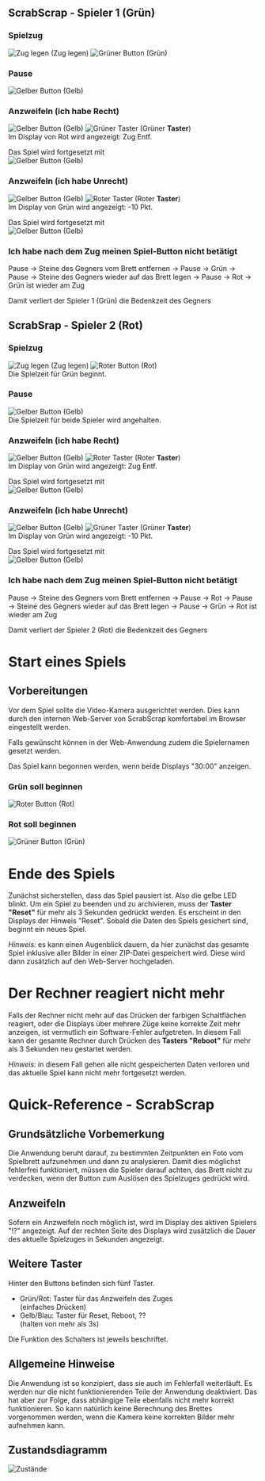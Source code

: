 ## ScrabScrap - Spieler 1 (Grün)

### Spielzug

![Zug legen](images/tiles-remove.png) (Zug legen)
![Grüner Button](images/press-green.png) (Grün)

### Pause

![Gelber Button](images/press-yellow.png) (Gelb)

### Anzweifeln (ich habe Recht)

![Gelber Button](images/press-yellow.png) (Gelb) ![Grüner Taster](images/press-green-switch.png) (Grüner **Taster**)  
Im Display von Rot wird angezeigt: Zug Entf.  

Das Spiel wird fortgesetzt mit  
![Gelber Button](images/press-yellow.png) (Gelb)

### Anzweifeln (ich habe Unrecht)

![Gelber Button](images/press-yellow.png) (Gelb) ![Roter Taster](images/press-red-switch.png) (Roter **Taster**)  
Im Display von Grün wird angezeigt: -10 Pkt.  

Das Spiel wird fortgesetzt mit  
![Gelber Button](images/press-yellow.png) (Gelb)

### Ich habe nach dem Zug meinen Spiel-Button nicht betätigt

Pause -> Steine des Gegners vom Brett entfernen -> Pause -> Grün -> Pause -> Steine des Gegners wieder auf das Brett legen -> Pause -> Rot -> Grün ist wieder am Zug

Damit verliert der Spieler 1 (Grün) die Bedenkzeit des Gegners

<div style="display:none;page-break-after: always;">\pagebreak</div>

## ScrabSrap - Spieler 2 (Rot)

### Spielzug

![Zug legen](images/tiles-remove.png) (Zug legen) ![Roter Button](images/press-red.png) (Rot)  
Die Spielzeit für Grün beginnt.

### Pause

![Gelber Button](images/press-yellow.png) (Gelb)  
Die Spielzeit für beide Spieler wird angehalten.

### Anzweifeln (ich habe Recht)

![Gelber Button](images/press-yellow.png) (Gelb) ![Roter Taster](images/press-red-switch.png) (Roter **Taster**)  
Im Display von Grün wird angezeigt: Zug Entf.  

Das Spiel wird fortgesetzt mit  
![Gelber Button](images/press-yellow.png) (Gelb)

### Anzweifeln (ich habe Unrecht)

![Gelber Button](images/press-yellow.png) (Gelb) ![Grüner Taster](images/press-green-switch.png) (Grüner **Taster**)  
Im Display von Grün wird angezeigt: -10 Pkt.  

Das Spiel wird fortgesetzt mit  
![Gelber Button](images/press-yellow.png) (Gelb)

### Ich habe nach dem Zug meinen Spiel-Button nicht betätigt

Pause -> Steine des Gegners vom Brett entfernen -> Pause -> Rot -> Pause -> Steine des Gegners wieder auf das Brett legen -> Pause -> Grün -> Rot ist wieder am Zug

Damit verliert der Spieler 2 (Rot) die Bedenkzeit des Gegners

<div style="display:none;page-break-after: always;">\pagebreak</div>

# Start eines Spiels

## Vorbereitungen

Vor dem Spiel sollte die Video-Kamera ausgerichtet werden. Dies kann
durch den internen Web-Server von ScrabScrap komfortabel im Browser
eingestellt werden.

Falls gewünscht können in der Web-Anwendung zudem die Spielernamen
gesetzt werden.

Das Spiel kann begonnen werden, wenn beide Displays "30:00" anzeigen.

### Grün soll beginnen

![Roter Button](images/press-red.png) (Rot)

### Rot soll beginnen

![Grüner Button](images/press-green.png) (Grün)

# Ende des Spiels

Zunächst sicherstellen, dass das Spiel pausiert ist. Also die gelbe LED blinkt.
Um ein Spiel zu beenden und zu archivieren, muss der **Taster "Reset"** für mehr als 3 Sekunden gedrückt werden. Es erscheint
in den Displays der Hinweis "Reset". Sobald die Daten des Spiels
gesichert sind, beginnt ein neues Spiel.

_Hinweis:_ es kann einen Augenblick dauern, da hier zunächst das gesamte Spiel
inklusive aller Bilder in einer ZIP-Datei gespeichert wird. Diese wird dann
zusätzlich auf den Web-Server hochgeladen.

# Der Rechner reagiert nicht mehr

Falls der Rechner nicht mehr auf das Drücken der farbigen Schaltflächen
reagiert, oder die Displays über mehrere Züge keine korrekte Zeit mehr
anzeigen, ist vermutlich ein Software-Fehler aufgetreten.
In diesem Fall kann der gesamte Rechner durch Drücken des **Tasters "Reboot"** für mehr als 3 Sekunden neu gestartet werden.

_Hinweis:_ in diesem Fall gehen alle nicht gespeicherten Daten verloren und
das aktuelle Spiel kann nicht mehr fortgesetzt werden.

<div style="display:none;page-break-after: always;">\pagebreak</div>

# Quick-Reference - ScrabScrap

## Grundsätzliche Vorbemerkung

Die Anwendung beruht darauf, zu bestimmten Zeitpunkten ein Foto vom
Spielbrett aufzunehmen und dann zu analysieren. Damit dies möglichst
fehlerfrei funktioniert, müssen die Spieler darauf achten, das Brett
nicht zu verdecken, wenn der Button zum Auslösen des Spielzuges
gedrückt wird.

## Anzweifeln

Sofern ein Anzweifeln noch möglich ist, wird im Display des aktiven
Spielers "!?" angezeigt. Auf der rechten Seite des Displays wird zusätzlich die Dauer des aktuelle Spielzuges in Sekunden angezeigt.

## Weitere Taster

Hinter den Buttons befinden sich fünf Taster.

* Grün/Rot: Taster für das Anzweifeln des Zuges  
  (einfaches Drücken)
* Gelb/Blau: Taster für Reset, Reboot, ??  
  (halten von mehr als 3s)

Die Funktion des Schalters ist jeweils beschriftet.

## Allgemeine Hinweise

Die Anwendung ist so konzipiert, dass sie auch im Fehlerfall
weiterläuft. Es werden nur die nicht funktionierenden Teile der
Anwendung deaktiviert. Das hat aber zur Folge, dass abhängige Teile
ebenfalls nicht mehr korrekt funktionieren. So kann natürlich keine
Berechnung des Brettes vorgenommen werden, wenn die Kamera keine
korrekten Bilder mehr aufnehmen kann.

<div style="display:none;page-break-after: always;">\pagebreak</div>

## Zustandsdiagramm

![Zustände](images/states.png)
